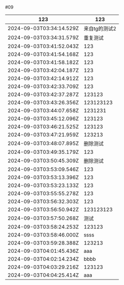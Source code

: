#09

|123|123|
|---|---|
|2024-09-03T03:34:14.529Z|来自tg的测试2|
|2024-09-03T03:34:31.579Z|重复测试|
|2024-09-03T03:41:52.043Z|123|
|2024-09-03T03:41:54.168Z|123|
|2024-09-03T03:41:58.182Z|123|
|2024-09-03T03:42:04.187Z|123|
|2024-09-03T03:42:14.912Z|123|
|2024-09-03T03:42:33.709Z|123|
|2024-09-03T03:42:37.287Z|123123|
|2024-09-03T03:43:26.356Z|123123123|
|2024-09-03T03:44:07.658Z|1231231|
|2024-09-03T03:45:12.096Z|123123|
|2024-09-03T03:46:21.525Z|123123|
|2024-09-03T03:47:21.959Z|123213|
|2024-09-03T03:48:07.895Z|删除测试|
|2024-09-03T03:49:35.179Z|123|
|2024-09-03T03:50:45.309Z|删除测试|
|2024-09-03T03:53:09.546Z|123|
|2024-09-03T03:53:13.396Z|123|
|2024-09-03T03:53:23.133Z|123|
|2024-09-03T03:55:55.278Z|123|
|2024-09-03T03:56:32.303Z|123|
|2024-09-03T03:56:50.942Z|123123123|
|2024-09-03T03:57:50.268Z|测试|
|2024-09-03T03:58:24.253Z|123123|
|2024-09-03T03:58:46.000Z|ssss|
|2024-09-03T03:59:28.388Z|123213|
|2024-09-03T04:01:45.436Z|aaa|
|2024-09-03T04:02:14.234Z|bbbb|
|2024-09-03T04:03:29.216Z|123123|
|2024-09-03T04:04:25.414Z|aaa|